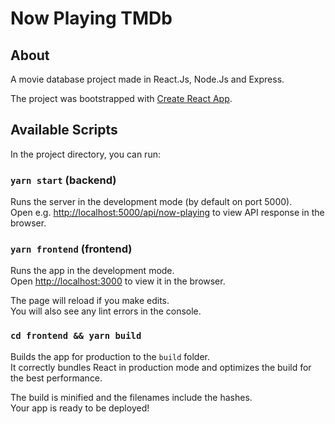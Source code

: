 # Now Playing TMDb

## About

A movie database project made in React.Js, Node.Js and Express.

The project was bootstrapped with [Create React App](https://github.com/facebook/create-react-app).


## Available Scripts

In the project directory, you can run:

### `yarn start` (backend)

Runs the server in the development mode (by default on port 5000).<br>
Open e.g. [http://localhost:5000/api/now-playing](http://localhost:5000/api/now-playing) to view API response in the browser.

### `yarn frontend` (frontend)

Runs the app in the development mode.<br>
Open [http://localhost:3000](http://localhost:3000) to view it in the browser.

The page will reload if you make edits.<br>
You will also see any lint errors in the console.

### `cd frontend && yarn build`

Builds the app for production to the `build` folder.<br>
It correctly bundles React in production mode and optimizes the build for the best performance.

The build is minified and the filenames include the hashes.<br>
Your app is ready to be deployed!
